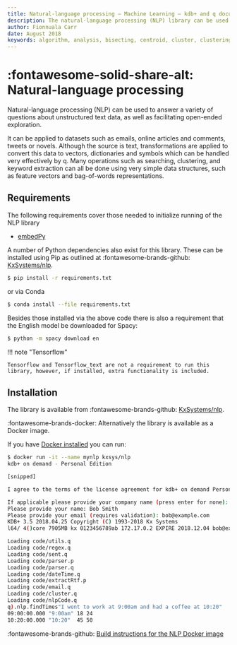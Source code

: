 ```yaml
---
title: Natural-language processing – Machine Learning – kdb+ and q documentation
description: The natural-language processing (NLP) library can be used to answer a variety of questions about unstructured text data, as well as facilitating open-ended exploration.
author: Fionnuala Carr
date: August 2018
keywords: algorithm, analysis, bisecting, centroid, cluster, clustering, comparison, corpora, corpus, document, email, feature, file, k-mean, kdbplus, learning, library, machine, machine learning, mbox, message, ml, nlp, parse, parsing, q, sentiment, similarity, string function, vector
---
```

# :fontawesome-solid-share-alt: Natural-language processing 



Natural-language processing (NLP) can be used to answer a variety of questions about unstructured text data, as well as facilitating open-ended exploration.

It can be applied to datasets such as emails, online articles and comments, tweets or novels. Although the source is text, transformations are applied to convert this data to vectors, dictionaries and symbols which can be handled very effectively by q. Many operations such as searching, clustering, and keyword extraction can all be done using very simple data structures, such as feature vectors and bag-of-words representations.

## Requirements

The following requirements cover those needed to initialize running of the NLP library

-   [embedPy](../embedpy/index.md)

A number of Python dependencies also exist for this library. These can be installed using Pip as outlined at 
:fontawesome-brands-github:
[KxSystems/nlp](https://github.com/kxsystems/nlp).

```bash
$ pip install -r requirements.txt
```

or via Conda

```bash
$ conda install --file requirements.txt
```

Besides those installed via the above code there is also a requirement that the English model be downloaded for Spacy:

```bash
$ python -m spacy download en
```

!!! note "Tensorflow"

	Tensorflow and Tensorflow_text are not a requirement to run this library, however, if installed, extra functionality is included.


## Installation

The library is available from
:fontawesome-brands-github: [KxSystems/nlp](https://github.com/kxsystems/nlp).

:fontawesome-brands-docker:
Alternatively the library is available as a Docker image.

If you have [Docker installed](https://www.docker.com/products/container-runtime) you can run:

```bash
$ docker run -it --name mynlp kxsys/nlp
kdb+ on demand - Personal Edition

[snipped]

I agree to the terms of the license agreement for kdb+ on demand Personal Edition (N/y): y

If applicable please provide your company name (press enter for none): ACME Limited
Please provide your name: Bob Smith
Please provide your email (requires validation): bob@example.com
KDB+ 3.5 2018.04.25 Copyright (C) 1993-2018 Kx Systems
l64/ 4()core 7905MB kx 0123456789ab 172.17.0.2 EXPIRE 2018.12.04 bob@example.com KOD #0000000

Loading code/utils.q
Loading code/regex.q
Loading code/sent.q
Loading code/parser.p
Loading code/parser.q
Loading code/dateTime.q
Loading code/extractRtf.p
Loading code/email.q
Loading code/cluster.q
Loading code/nlpCode.q
q).nlp.findTimes"I went to work at 9:00am and had a coffee at 10:20"
09:00:00.000 "9:00am" 18 24
10:20:00.000 "10:20"  45 50
```

:fontawesome-brands-github:
[Build instructions for the NLP Docker image](https://github.com/KxSystems/nlp/blob/master/docker/README.md)
